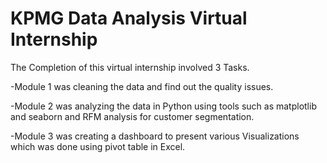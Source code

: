 # KPMG Data Analysis Virtual Internship
 
The Completion of this virtual internship involved 3 Tasks.


-Module 1 was cleaning the data and find out the quality issues.

-Module 2 was analyzing the data in Python using tools such as matplotlib and seaborn and RFM analysis
for customer segmentation.

-Module 3 was creating a dashboard to present various Visualizations which was done using pivot table in
Excel.
